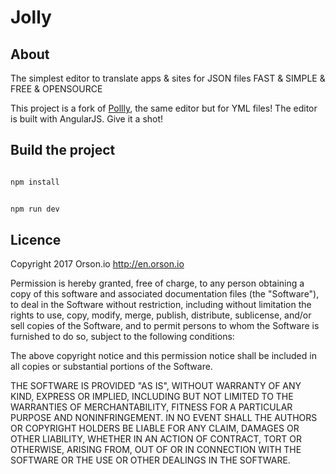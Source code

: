 # Jolly

## About

The simplest editor to translate apps & sites for JSON files
FAST & SIMPLE & FREE & OPENSOURCE

This project is a fork of [Pollly](https://github.com/pikock/pollly), the same editor but for YML files!
The editor is built with AngularJS. Give it a shot!

## Build the project

```sh

npm install

```

```sh

npm run dev

```

## Licence

Copyright 2017 Orson.io
http://en.orson.io

Permission is hereby granted, free of charge, to any person obtaining a copy of this software and associated documentation files (the "Software"), to deal in the Software without restriction, including without limitation the rights to use, copy, modify, merge, publish, distribute, sublicense, and/or sell copies of the Software, and to permit persons to whom the Software is furnished to do so, subject to the following conditions:

The above copyright notice and this permission notice shall be included in all copies or substantial portions of the Software.

THE SOFTWARE IS PROVIDED "AS IS", WITHOUT WARRANTY OF ANY KIND, EXPRESS OR IMPLIED, INCLUDING BUT NOT LIMITED TO THE WARRANTIES OF MERCHANTABILITY, FITNESS FOR A PARTICULAR PURPOSE AND NONINFRINGEMENT. IN NO EVENT SHALL THE AUTHORS OR COPYRIGHT HOLDERS BE LIABLE FOR ANY CLAIM, DAMAGES OR OTHER LIABILITY, WHETHER IN AN ACTION OF CONTRACT, TORT OR OTHERWISE, ARISING FROM, OUT OF OR IN CONNECTION WITH THE SOFTWARE OR THE USE OR OTHER DEALINGS IN THE SOFTWARE.

